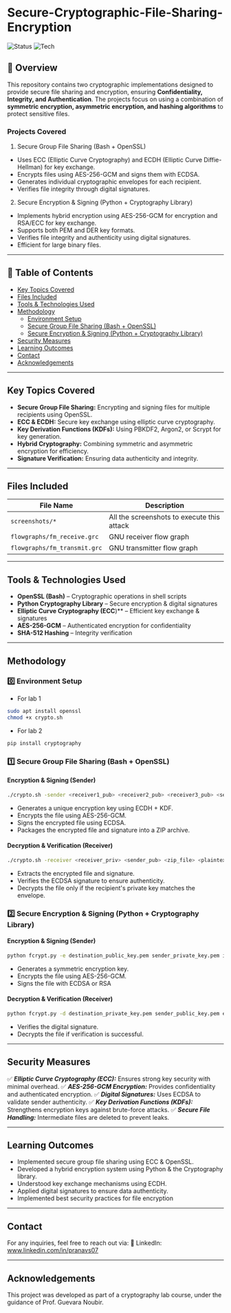 # Secure-Cryptographic-File-Sharing-Encryption
![Status](https://img.shields.io/badge/Status-Completed-green)
![Tech](https://img.shields.io/badge/Tools-python%2C%20bash-blue)

## 📌 Overview 
This repository contains two cryptographic implementations designed to provide secure file sharing and encryption, ensuring **Confidentiality, Integrity, and Authentication**. The projects focus on using a combination of **symmetric encryption, asymmetric encryption, and hashing algorithms** to protect sensitive files.

### Projects Covered

1. Secure Group File Sharing (Bash + OpenSSL)
- Uses ECC (Elliptic Curve Cryptography) and ECDH (Elliptic Curve Diffie-Hellman) for key exchange.
- Encrypts files using AES-256-GCM and signs them with ECDSA.
- Generates individual cryptographic envelopes for each recipient.
- Verifies file integrity through digital signatures.

2. Secure Encryption & Signing (Python + Cryptography Library)
- Implements hybrid encryption using AES-256-GCM for encryption and RSA/ECC for key exchange.
- Supports both PEM and DER key formats.
- Verifies file integrity and authenticity using digital signatures.
- Efficient for large binary files.

---

## 📖 Table of Contents
- [Key Topics Covered](#key-topics-covered)  
- [Files Included](#files-included)  
- [Tools & Technologies Used](#tools--technologies-used)  
- [Methodology](#methodology)  
  - [Environment Setup](#0️⃣-environment-setup)  
  - [Secure Group File Sharing (Bash + OpenSSL)](#1️⃣-secure-group-file-sharing-bash--openssl)  
  - [Secure Encryption & Signing (Python + Cryptography Library)](#2️⃣-secure-encryption--signing-python--cryptography-library)   
- [Security Measures](#security-measures)  
- [Learning Outcomes](#learning-outcomes)  
- [Contact](#contact)  
- [Acknowledgements](#acknowledgements)

---

## Key Topics Covered 
- **Secure Group File Sharing:** Encrypting and signing files for multiple recipients using OpenSSL.
- **ECC & ECDH:** Secure key exchange using elliptic curve cryptography.
- **Key Derivation Functions (KDFs):** Using PBKDF2, Argon2, or Scrypt for key generation.
- **Hybrid Cryptography:** Combining symmetric and asymmetric encryption for efficiency.
- **Signature Verification:** Ensuring data authenticity and integrity.

---

## Files Included  
| File Name | Description |  
|-----------|------------|  
| `screenshots/*` | All the screenshots to execute this attack |
| `flowgraphs/fm_receive.grc` | GNU receiver flow graph|
| `flowgraphs/fm_transmit.grc` | GNU transmitter flow graph|


---

## Tools & Technologies Used  
- **OpenSSL (Bash)** – Cryptographic operations in shell scripts
- **Python Cryptography Library** – Secure encryption & digital signatures
- **Elliptic Curve Cryptography (ECC**)** – Efficient key exchange & signatures
- **AES-256-GCM** – Authenticated encryption for confidentiality
- **SHA-512 Hashing** – Integrity verification

---

## Methodology

### 0️⃣ Environment Setup

- For lab 1
```bash
sudo apt install openssl
chmod +x crypto.sh
```

- For lab 2
```bash
pip install cryptography
```

### 1️⃣ Secure Group File Sharing (Bash + OpenSSL)
#### Encryption & Signing (Sender)
```bash
./crypto.sh -sender <receiver1_pub> <receiver2_pub> <receiver3_pub> <sender_priv> <plaintext_file> <zip_filename>
```
- Generates a unique encryption key using ECDH + KDF.
- Encrypts the file using AES-256-GCM.
- Signs the encrypted file using ECDSA.
- Packages the encrypted file and signature into a ZIP archive.

#### Decryption & Verification (Receiver)
```bash
./crypto.sh -receiver <receiver_priv> <sender_pub> <zip_file> <plaintext_file>
```
- Extracts the encrypted file and signature.
- Verifies the ECDSA signature to ensure authenticity.
- Decrypts the file only if the recipient's private key matches the envelope.


### 2️⃣ Secure Encryption & Signing (Python + Cryptography Library)
#### Encryption & Signing (Sender)
```bash
python fcrypt.py -e destination_public_key.pem sender_private_key.pem input.txt encrypted_file.enc
```
- Generates a symmetric encryption key.
- Encrypts the file using AES-256-GCM.
- Signs the file with ECDSA or RSA

#### Decryption & Verification (Receiver)
```bash
python fcrypt.py -d destination_private_key.pem sender_public_key.pem encrypted_file.enc decrypted_output.txt
```
- Verifies the digital signature.
- Decrypts the file if verification is successful.

---

## Security Measures
✅ ***Elliptic Curve Cryptography (ECC):*** Ensures strong key security with minimal overhead.
✅ ***AES-256-GCM Encryption:*** Provides confidentiality and authenticated encryption.
✅ ***Digital Signatures:*** Uses ECDSA to validate sender authenticity.
✅ ***Key Derivation Functions (KDFs):*** Strengthens encryption keys against brute-force attacks.
✅ ***Secure File Handling:*** Intermediate files are deleted to prevent leaks.

---

## Learning Outcomes
- Implemented secure group file sharing using ECC & OpenSSL.
- Developed a hybrid encryption system using Python & the Cryptography library.
- Understood key exchange mechanisms using ECDH.
- Applied digital signatures to ensure data authenticity.
- Implemented best security practices for file encryption

---

## Contact
For any inquiries, feel free to reach out via:
📌 LinkedIn: www.linkedin.com/in/pranavs07

---

## Acknowledgements
This project was developed as part of a cryptography lab course, under the guidance of Prof. Guevara Noubir.
